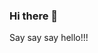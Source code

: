 ### Hi there 👋

<!--
**lichenchao1996/lichenchao1996** is a ✨ _special_ ✨ repository because its `README.md` (this file) appears on your GitHub profile.
-->
<!--
[![Anurag's github stats](https://github-readme-stats.vercel.app/api?username=你的用户名)](https://github.com/anuraghazra/github-readme-stats)
[![lichenchao1996's blog](https://121.40.48.26)](https://121.40.48.26)
-->
Say say say hello!!!

